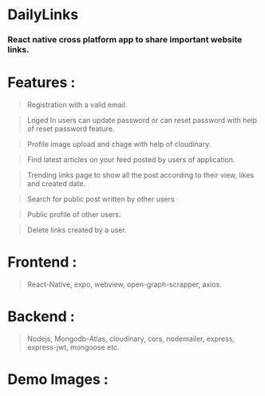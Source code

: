 # DailyLinks 
### React native cross platform app to share important website links.

# Features :

> Registration with a valid email.

> Loged In users can update password or can reset password with help of reset password feature.

> Profile image upload and chage with help of cloudinary.

> Find latest articles on your feed posted by users of application.

> Trending links page to show all the post according to their view, likes and created date.

> Search for public post written by other users

> Public profile of other users.

> Delete links created by a user.

# Frontend :

> React-Native, expo, webview, open-graph-scrapper, axios.

# Backend :

> Nodejs, Mongodb-Atlas, cloudinary, cors, nodemailer, express, express-jwt, mongoose etc.

# Demo Images :

